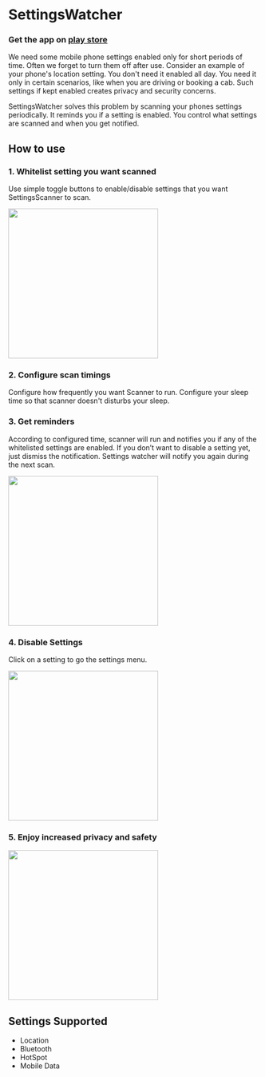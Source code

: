 # SettingsWatcher
### Get the app on [play store](https://play.google.com/store/apps/details?id=com.fourthlap.settingsscanner)

We need some mobile phone settings enabled only for short periods of time. Often we forget to turn them off after use.
Consider an example of your phone's location setting. You don't need it enabled all day. You need it only in certain scenarios, like when you are driving or booking a cab. Such settings if kept enabled creates privacy and security concerns.

SettingsWatcher solves this problem by scanning your phones settings periodically. It reminds you if a setting is enabled. You control what settings are scanned and when you get notified.

## How to use
### 1. Whitelist setting you want scanned

Use simple toggle buttons to enable/disable settings that you want SettingsScanner to scan.

<img src="https://github.com/tantrumkiller/SettingsWatcher/blob/master/userPreferencesScreen.png" width="300" />


### 2. Configure scan timings

Configure how frequently you want Scanner to run.
Configure your sleep time so that scanner doesn't disturbs your sleep.


### 3. Get reminders

According to configured time, scanner will run and notifies you if any of the whitelisted settings are enabled.
If you don’t want to disable a setting yet, just dismiss the notification. Settings watcher will notify you again during the next scan.

<img src="https://github.com/tantrumkiller/SettingsWatcher/blob/master/notification.png" width="300" />


### 4. Disable Settings

Click on a setting to go the settings menu.

<img src="https://github.com/tantrumkiller/SettingsWatcher/blob/master/actionsScreen.png" width="300" />


### 5. Enjoy increased privacy and safety

<img src="https://github.com/tantrumkiller/SettingsWatcher/blob/master/allCaughtUpScreen.png" width="300" />

## Settings Supported

* Location
* Bluetooth
* HotSpot
* Mobile Data


